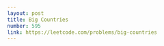 ```yaml
---
layout: post
title: Big Countries
number: 595
link: https://leetcode.com/problems/big-countries
---
```

